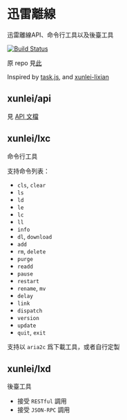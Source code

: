 # 迅雷離線

迅雷離線API、命令行工具以及後臺工具

[![Build Status](https://travis-ci.org/matzoe/xunlei.png?branch=master)](https://travis-ci.org/matzoe/xunlei)

原 repo 見[此](https://github.com/zyxar/xltask)

Inspired by [task.js](http://cloud.vip.xunlei.com/190/js/task.js?269), and [xunlei-lixian](https://github.com/iambus/xunlei-lixian)


## xunlei/api

見 [API 文檔](https://godoc.org/github.com/matzoe/xunlei/api)

## xunlei/lxc

命令行工具

支持命令列表：

- `cls`, `clear`
- `ls`
- `ld`
- `le`
- `lc`
- `ll`
- `info`
- `dl`, `download`
- `add`
- `rm`, `delete`
- `purge`
- `readd`
- `pause`
- `restart`
- `rename`, `mv`
- `delay`
- `link`
- `dispatch`
- `version`
- `update`
- `quit`, `exit`

支持以 `aria2c` 爲下載工具，或者自行定製

## xunlei/lxd

後臺工具

- 接受 `RESTful` 調用
- 接受 `JSON-RPC` 調用
